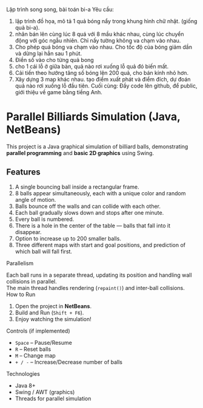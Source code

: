Lập trình song song, bài toán bi-a
Yêu cầu:
1. lập trình đồ họa, mô tả 1 quả bóng nẩy trong khung hình chữ nhật. (giống quả bi-a).
2. nhân bán lên cùng lúc 8 quá với 8 mầu khác nhau, cùng lúc chuyển động với góc ngẫu nhiên. Chỉ nấy tường không va chạm vào nhau.
3. Cho phép quá bóng va chạm vào nhau. Cho tốc độ của bóng giảm dần và dừng lại hẳn sau 1 phút.
4. Điền số vào cho từng quả bong
5. cho 1 cái lỗ ở giữa bàn, quả nào rơi xuống lỗ quả đó biến mất.
6. Cải tiến theo hướng tăng số bóng lện 200 quả, cho bán kính nhỏ hơn.
7. Xây dựng 3 map khác nhau. tạo điểm xuất phát và điểm đích, dự đoán quả nào rơi xuống lỗ đầu tiên.
Cuối cùng: Đầy code lên github, để public, giới thiệu về game bằng tiềng Anh.
# Parallel Billiards Simulation (Java, NetBeans)

This project is a Java graphical simulation of billiard balls, demonstrating **parallel programming** and **basic 2D graphics** using Swing.

##  Features

1. A single bouncing ball inside a rectangular frame.
2. 8 balls appear simultaneously, each with a unique color and random angle of motion.
3. Balls bounce off the walls and can collide with each other.
4. Each ball gradually slows down and stops after one minute.
5. Every ball is numbered.
6. There is a hole in the center of the table — balls that fall into it disappear.
7. Option to increase up to 200 smaller balls.
8. Three different maps with start and goal positions, and prediction of which ball will fall first.

Parallelism

Each ball runs in a separate thread, updating its position and handling wall collisions in parallel.  
The main thread handles rendering (`repaint()`) and inter-ball collisions.
How to Run

1. Open the project in **NetBeans**.
2. Build and Run (`Shift + F6`).
3. Enjoy watching the simulation!

Controls (if implemented)

- `Space` – Pause/Resume
- `R` – Reset balls
- `M` – Change map
- `+ / -` – Increase/Decrease number of balls

Technologies

- Java 8+
- Swing / AWT (graphics)
- Threads for parallel simulation


